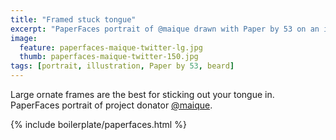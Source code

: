 ```yaml
---
title: "Framed stuck tongue"
excerpt: "PaperFaces portrait of @maique drawn with Paper by 53 on an iPad."
image: 
  feature: paperfaces-maique-twitter-lg.jpg
  thumb: paperfaces-maique-twitter-150.jpg
tags: [portrait, illustration, Paper by 53, beard]
---
```


Large ornate frames are the best for sticking out your tongue in. PaperFaces portrait of project donator [@maique](http://twitter.com/maique).

{% include boilerplate/paperfaces.html %}